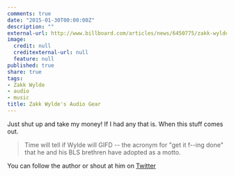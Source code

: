 ```yaml
---
comments: true
date: "2015-01-30T00:00:00Z"
description: ""
external-url: http://www.billboard.com/articles/news/6450775/zakk-wylde-wylde-audio-line-namm?utm_source=loopinsight.com&utm_medium=referral&utm_campaign=Feed%3A+loopinsight%2FKqJb+(The+Loop)&utm_content=FeedBurner
image:
  credit: null
  creditexternal-url: null
  feature: null
published: true
share: true
tags:
- Zakk Wylde
- audio
- music
title: Zakk Wylde's Audio Gear
---
```


Just shut up and take my money! If I had any that is. When this stuff comes out.

>Time will tell if Wylde will GIFD -- the acronym for "get it f--ing done" that he and his BLS brethren have adopted as a motto.

You can follow the author or shout at him on [Twitter](https://twitter.com/abijango)
	